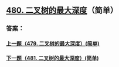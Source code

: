 ## [480. 二叉树的最大深度](https://leetcode-cn.com/problems/merge-two-sorted-lists/)（简单）





### 答案：



#### [上一题（479. 二叉树的最大深度）(简单)](https://github.com/sdwwld/leetCode/blob/master/src/main/java/com/wld/java/leetcode/leetCode0479.md)

#### [下一题（481. 二叉树的最大深度）(简单)](https://github.com/sdwwld/leetCode/blob/master/src/main/java/com/wld/java/leetcode/leetCode0481.md)